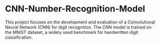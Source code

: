 # CNN-Number-Recognition-Model

This project focuses on the development and evaluation of a Convolutional Neural Network (CNN) for digit recognition. The CNN model is trained on the MNIST dataset, a widely used benchmark for handwritten digit classification. 
